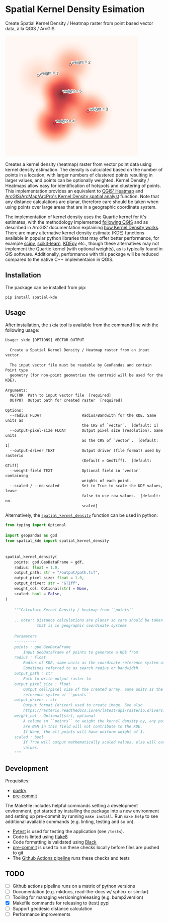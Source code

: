 # Spatial Kernel Density Esimation
Create Spatial Kernel Density / Heatmap raster from point based vector data, à la QGIS / ArcGIS.

![Example showing KDE generated from weighted points](example.png)

Creates a kernel density (heatmap) raster from vector point data using kernel density estimation. The density is calculated based on the number of points in a location, with larger numbers of clustered points resulting in larger values, and points can be optionally weighted. Kernel Density / Heatmaps allow easy for identification of hotspots and clustering of points. This implementation provides an equivalent to [QGIS' Heatmap](https://docs.qgis.org/3.16/en/docs/user_manual/processing_algs/qgis/interpolation.html#heatmap-kernel-density-estimation) and [ArcGIS/ArcMap/ArcPro's Kernel Density spatial analyst](https://pro.arcgis.com/en/pro-app/latest/tool-reference/spatial-analyst/kernel-density.htm) function. Note that any distance calculations are planar, therefore care should be taken when using points over large areas that are in a geographic coordinate system.

The implementation of kernel density uses the Quartic kernel for it's estimates, with the methodology implemented [following QGIS](https://github.com/qgis/QGIS/blob/master/src/analysis/raster/qgskde.cpp) and as described in ArcGIS' documentation explaining [how Kernel Density works](https://pro.arcgis.com/en/pro-app/latest/tool-reference/spatial-analyst/how-kernel-density-works.htm). There are many alternative kernel density estimate (KDE) functions available in popular python libraries that may offer better performance, for example [scipy](https://docs.scipy.org/doc/scipy/reference/stats.html#univariate-and-multivariate-kernel-density-estimation), [scikit-learn](https://scikit-learn.org/stable/modules/generated/sklearn.neighbors.KernelDensity.html), [KDEpy](https://kdepy.readthedocs.io/en/latest/index.html) etc., though these alternatives may not implement the Quartic kernel (with optional weights), as is typically found in GIS software. Additionally, performance with this package will be reduced compared to the native C++ implementaion in QGIS.

## Installation

The package can be installed from pip:

```shell
pip install spatial-kde
```

## Usage

After installation, the `skde` tool is available from the command line with the following usage:

```shell
Usage: skde [OPTIONS] VECTOR OUTPUT

  Create a Spatial Kernel Density / Heatmap raster from an input vector.

  The input vector file must be readable by GeoPandas and contain Point type
  geometry (for non-point geometries the centroid will be used for the KDE).

Arguments:
  VECTOR  Path to input vector file  [required]
  OUTPUT  Output path for created raster  [required]

Options:
  --radius FLOAT                  Radius/Bandwith for the KDE. Same units as
                                  the CRS of `vector`.  [default: 1]
  --output-pixel-size FLOAT       Output pixel size (resolution). Same units
                                  as the CRS of `vector`.  [default: 1]
  --output-driver TEXT            Output driver (file format) used by rasterio
                                  (Default = GeoTiff).  [default: GTiff]
  --weight-field TEXT             Optional field in `vector` containing
                                  weights of each point.
  --scaled / --no-scaled          Set to True to scale the KDE values, leave
                                  false to use raw values.  [default: no-
                                  scaled]
```

Alternatively, the [`spatial_kernel_density`](spatial_kde/kde.py) function can be used in python:

```python
from typing import Optional

import geopandas as gpd
from spatial_kde import spatial_kernel_density


spatial_kernel_density(
    points: gpd.GeoDataFrame = gdf,
    radius: float = 1.0,
    output_path: str = "/output/path.tif",
    output_pixel_size: float = 1.0,
    output_driver: str = "GTiff",
    weight_col: Optional[str] = None,
    scaled: bool = False,
)

    """Calculate Kernel Density / heatmap from ``points``

    .. note:: Distance calculations are planar so care should be taken with data
              that is in geographic coordinate systems

    Parameters
    ----------
    points : gpd.GeoDataFrame
        Input GeoDataFrame of points to generate a KDE from
    radius : float
        Radius of KDE, same units as the coordinate reference system of ``points``
        Sometimes referred to as search radius or bandwidth
    output_path : str
        Path to write output raster to
    output_pixel_size : float
        Output cell/pixel size of the created array. Same units as the coordinate
        reference system of ``points``
    output_driver : str
        Output format (driver) used to create image. See also
        https://rasterio.readthedocs.io/en/latest/api/rasterio.drivers.html
    weight_col : Optional[str], optional
        A column in ``points`` to weight the kernel density by, any points that
        are NaN in this field will not contribute to the KDE.
        If None, the all points will have uniform weight of 1.
    scaled : bool
        If True will output mathematically scaled values, else will output raw
        values.
    """
```

## Development

Prequisites:

* [poetry](https://python-poetry.org/)
* [pre-commit](https://pre-commit.com/)

The Makefile includes helpful commands setting a development environment, get started by installing the package into a new environment and setting up pre-commit by running `make install`. Run `make help` to see additional available commands (e.g. linting, testing and so on).

* [Pytest](https://docs.pytest.org/en/6.2.x/) is used for testing the application (see `/tests`).
* Code is linted using [flake8](https://flake8.pycqa.org/en/latest/)
* Code formatting is validated using [Black](https://github.com/psf/black)
* [pre-commit](https://pre-commit.com/) is used to run these checks locally before files are pushed to git
* The [Github Actions pipeline](.github/workflows/pipeline.yml) runs these checks and tests

## TODO

- [ ] Github actions pipeline runs on a matrix of python versions
- [ ] Documentation (e.g. mkdocs, read-the-docs w/ sphinx or similar)
- [ ] Tooling for managing versioning/releasing (e.g. bump2version)
- [x] Makefile commands for releasing to (test) pypi
- [ ] Support geodesic distance calculation
- [ ] Performance improvements